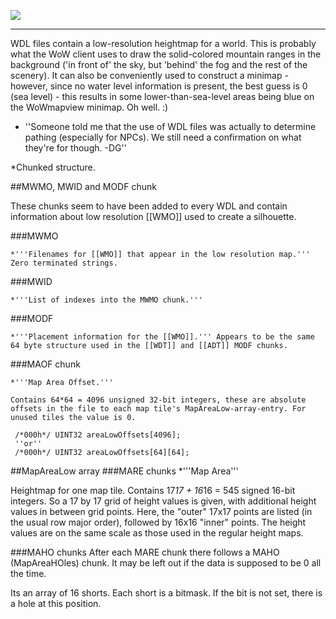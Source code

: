 [![](/wiki/icons/home.gif)](/wiki/Home.md)

----------

WDL files contain a low-resolution heightmap for a world. This is probably what the WoW client uses to draw the solid-colored mountain ranges in the background ('in front of' the sky, but 'behind' the fog and the rest of the scenery). It can also be conveniently used to construct a minimap - however, since no water level information is present, the best guess is 0 (sea level) - this results in some lower-than-sea-level areas being blue on the WoWmapview minimap. Oh well. :)

* ''Someone told me that the use of WDL files was actually to determine pathing (especially for NPCs). We still need a confirmation on what they're for though. -DG'' 

*Chunked structure.

##MWMO, MWID and MODF chunk

These chunks seem to have been added to every WDL and contain information about low resolution [[WMO]] used to create a silhouette.

###MWMO

    *'''Filenames for [[WMO]] that appear in the low resolution map.''' Zero terminated strings.

###MWID

    *'''List of indexes into the MWMO chunk.'''

###MODF

    *'''Placement information for the [[WMO]].''' Appears to be the same 64 byte structure used in the [[WDT]] and [[ADT]] MODF chunks.

###MAOF chunk

    *'''Map Area Offset.''' 

    Contains 64*64 = 4096 unsigned 32-bit integers, these are absolute offsets in the file to each map tile's MapAreaLow-array-entry. For unused tiles the value is 0.

     /*000h*/ UINT32 areaLowOffsets[4096];
     ''or''
     /*000h*/ UINT32 areaLowOffsets[64][64];

##MapAreaLow array
###MARE chunks
    *'''Map Area''' 

Heightmap for one map tile. Contains 17*17 + 16*16 = 545 signed 16-bit integers. So a 17 by 17 grid of height values is given, with additional height values in between grid points. Here, the "outer" 17x17 points are listed (in the usual row major order), followed by 16x16 "inner" points. The height values are on the same scale as those used in the regular height maps.

###MAHO chunks
After each MARE chunk there follows a MAHO (MapAreaHOles) chunk. It may be left out if the data is supposed to be 0 all the time.

Its an array of 16 shorts. Each short is a bitmask. If the bit is not set, there is a hole at this position.